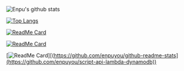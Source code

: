 ![Enpu's github stats](https://github-readme-stats.vercel.app/api?username=enpuyou&show_icons=true&hide_border=true&count_private=true&theme=buefy)

[![Top Langs](https://github-readme-stats.vercel.app/api/top-langs/?username=enpuyou&layout=compact)](https://github.com/anuraghazra/github-readme-stats)

[![ReadMe Card](https://github-readme-stats.vercel.app/api/pin/?username=enpuyou&repo=textMining)](https://github.com/Allegheny-Mozilla-Fellows/textMining)

[![ReadMe Card](https://github-readme-stats.vercel.app/api/pin/?username=Tada-Projec&repo=tada)](https://github.com/Tada-Project/tada)

[![ReadMe Card](https://github-readme-stats.vercel.app/api/pin/?username=enpuyou&repo=script-api-lambda-dynamodb)][(https://github.com/enpuyou/github-readme-stats](https://github.com/enpuyou/script-api-lambda-dynamodb))
